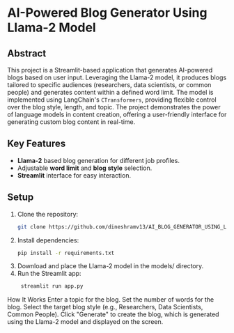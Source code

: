 # AI-Powered Blog Generator Using Llama-2 Model

## Abstract
This project is a Streamlit-based application that generates AI-powered blogs based on user input. Leveraging the Llama-2 model, it produces blogs tailored to specific audiences (researchers, data scientists, or common people) and generates content within a defined word limit. The model is implemented using LangChain's `CTransformers`, providing flexible control over the blog style, length, and topic. The project demonstrates the power of language models in content creation, offering a user-friendly interface for generating custom blog content in real-time.

## Key Features
- **Llama-2** based blog generation for different job profiles.
- Adjustable **word limit** and **blog style** selection.
- **Streamlit** interface for easy interaction.

## Setup
1. Clone the repository:
   ```bash
   git clone https://github.com/dineshramv13/AI_BLOG_GENERATOR_USING_LLAMA2

2. Install dependencies:
    ```bash
    pip install -r requirements.txt

3. Download and place the Llama-2 model in the models/ directory.
4. Run the Streamlit app:
   ```bash
    streamlit run app.py

How It Works
Enter a topic for the blog.
Set the number of words for the blog.
Select the target blog style (e.g., Researchers, Data Scientists, Common People).
Click "Generate" to create the blog, which is generated using the Llama-2 model and displayed on the screen.

